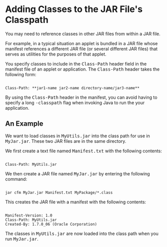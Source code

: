 
# Adding Classes to the JAR File's Classpath

You may need to reference classes in other JAR files from within a JAR file.

For example, in a typical situation an applet is bundled in a JAR file whose manifest references a different JAR file (or several different JAR files) that serves as utilities for the purposes of that applet.

You specify classes to include in the <tt>Class-Path</tt> header field in the manifest file of an applet or application. The <tt>Class-Path</tt> header takes the following form:

```

Class-Path: **jar1-name jar2-name directory-name/jar3-name**

```

By using the <tt>Class-Path</tt> header in the manifest, you can avoid having to specify a long <tt>-classpath</tt> flag when invoking Java to run the your application.

## An Example

We want to load classes in <tt>MyUtils.jar</tt> into the class path for use in <tt>MyJar.jar</tt>. These two JAR files are in the same directory.

We first create a text file named <tt>Manifest.txt</tt> with the following contents:

```

Class-Path: MyUtils.jar

```

We then create a JAR file named <tt>MyJar.jar</tt> by entering the following command:

```

jar cfm MyJar.jar Manifest.txt MyPackage/*.class

```

This creates the JAR file with a manifest with the following contents:

```

Manifest-Version: 1.0
Class-Path: MyUtils.jar
Created-By: 1.7.0_06 (Oracle Corporation)

```

The classes in <tt>MyUtils.jar</tt> are now loaded into the class path when you run <tt>MyJar.jar</tt>.
